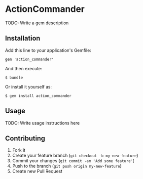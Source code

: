 # ActionCommander

TODO: Write a gem description

## Installation

Add this line to your application's Gemfile:

    gem 'action_commander'

And then execute:

    $ bundle

Or install it yourself as:

    $ gem install action_commander

## Usage

TODO: Write usage instructions here

## Contributing

1. Fork it
2. Create your feature branch (`git checkout -b my-new-feature`)
3. Commit your changes (`git commit -am 'Add some feature'`)
4. Push to the branch (`git push origin my-new-feature`)
5. Create new Pull Request

